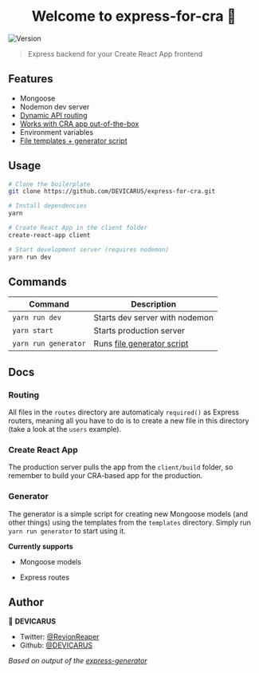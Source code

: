 <h1 align="center">Welcome to express-for-cra 👋</h1>
<p>
  <img alt="Version" src="https://img.shields.io/badge/version-1.0.0-blue.svg?cacheSeconds=2592000" />
</p>

> Express backend for your Create React App frontend

## Features

- Mongoose
- Nodemon dev server
- [Dynamic API routing](#routing)
- [Works with CRA app out-of-the-box](#create-react-app)
- Environment variables
- [File templates + generator script](#generator)

## Usage

```bash
# Clone the boilerplate
git clone https://github.com/DEVICARUS/express-for-cra.git

# Install dependencies
yarn

# Create React App in the client folder
create-react-app client

# Start development server (requires nodemon)
yarn run dev
```

## Commands

| Command              | Description                              |
| -------------------- | ---------------------------------------- |
| `yarn run dev`       | Starts dev server with nodemon           |
| `yarn start`         | Starts production server                 |
| `yarn run generator` | Runs [file generator script](#generator) |

## Docs

### Routing

All files in the `routes` directory are automaticaly `required()` as Express routers, meaning all you have to do is to create a new file in this directory (take a look at the `users` example).

### Create React App

The production server pulls the app from the `client/build` folder, so remember to build your CRA-based app for the production. 

### Generator

The generator is a simple script for creating new Mongoose models (and other things) using the templates from the `templates` directory. Simply run `yarn run generator` to start using it.

**Currently supports**

- Mongoose models

- Express routes

## Author

👤 **DEVICARUS**

* Twitter: [@RevionReaper](https://twitter.com/RevionReaper)
* Github: [@DEVICARUS](https://github.com/DEVICARUS)

*Based on output of the [express-generator](https://github.com/expressjs/generator)*
